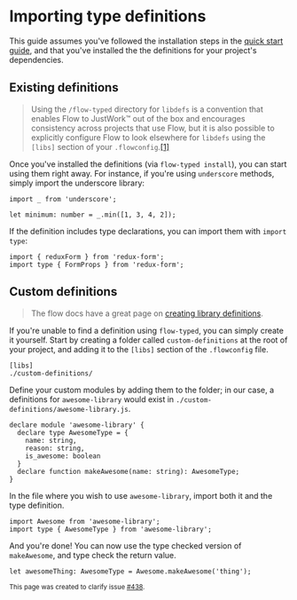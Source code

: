 # Importing type definitions

This guide assumes you've followed the installation steps in the [quick start guide](quickstart.md), and that you've installed the the definitions for your project's dependencies.

## Existing definitions

> Using the `/flow-typed` directory for `libdefs` is a convention that enables Flow to JustWork™ out of the box and encourages consistency across projects that use Flow, but it is also possible to explicitly configure Flow to look elsewhere for `libdefs` using the `[libs]` section of your `.flowconfig`.[[1]](https://flow.org/en/docs/libdefs/)

Once you've installed the definitions (via `flow-typed install`), you can start using them right away. For instance, if you're using `underscore` methods, simply import the underscore library:

```
import _ from 'underscore';

let minimum: number = _.min([1, 3, 4, 2]);
```

If the definition includes type declarations, you can import them with `import type`:

```
import { reduxForm } from 'redux-form';
import type { FormProps } from 'redux-form'; 
```

## Custom definitions

> The flow docs have a great page on [creating library definitions](https://flow.org/en/docs/libdefs/creation/).

If you're unable to find a definition using `flow-typed`, you can simply create it yourself. Start by creating a folder called `custom-definitions` at the root of your project, and adding it to the `[libs]` section of the `.flowconfig` file.

```
[libs]
./custom-definitions/
```

Define your custom modules by adding them to the folder; in our case, a definitions for `awesome-library` would exist in `./custom-definitions/awesome-library.js`. 

```
declare module 'awesome-library' {
  declare type AwesomeType = {
    name: string,
    reason: string,
    is_awesome: boolean
  }
  declare function makeAwesome(name: string): AwesomeType;
}
```

In the file where you wish to use `awesome-library`, import both it and the type definition.

```
import Awesome from 'awesome-library';
import type { AwesomeType } from 'awesome-library';
```

And you're done! You can now use the type checked version of `makeAwesome`, and type check the return value.

```
let awesomeThing: AwesomeType = Awesome.makeAwesome('thing');
```

<sub>This page was created to clarify issue [#438](https://github.com/flowtype/flow-typed/issues/438).</sub>
